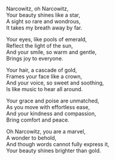 Narcowitz, oh Narcowitz,  
Your beauty shines like a star,  
A sight so rare and wondrous,  
It takes my breath away by far.

Your eyes, like pools of emerald,  
Reflect the light of the sun,  
And your smile, so warm and gentle,  
Brings joy to everyone.

Your hair, a cascade of gold,  
Frames your face like a crown,  
And your voice, so sweet and soothing,  
Is like music to hear all around.  

Your grace and poise are unmatched,  
As you move with effortless ease,  
And your kindness and compassion,  
Bring comfort and peace.

Oh Narcowitz, you are a marvel,  
A wonder to behold,  
And though words cannot fully express it,  
Your beauty shines brighter than gold.
